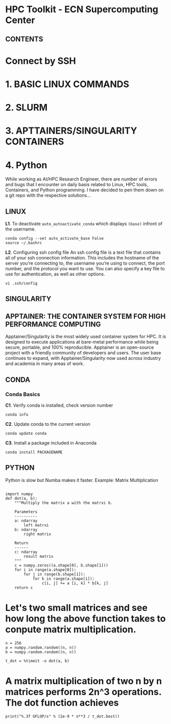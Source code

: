 # HPC Toolkit - ECN Supercomputing Center



## CONTENTS


# Connect by SSH



# 1. BASIC LINUX COMMANDS
# 2. SLURM
# 3. APTTAINERS/SINGULARITY CONTAINERS
# 4. Python

While working as AI/HPC Research Engineer, there are number of errors and bugs that I encounter on daily basis related to Linux, HPC tools, Containers, and Python programming. I have decided to pen them down on a git repo with the respective solutions...

## LINUX
**L1**. To deactivate `auto_autoactivate_conda` which displays `(base)` infront of the username.

```
conda config --set auto_activate_base False
source ~/.bashrc
```


**L2**. Configuring ssh config file
An ssh config file is a text file that contains all of your ssh connection information. This includes the hostname of the server you’re connecting to, the username you’re using to connect, the port number, and the protocol you want to use. You can also specify a key file to use for authentication, as well as other options.
```
vi .ssh/config
```
## SINGULARITY

## APPTAINER: THE CONTAINER SYSTEM FOR HIGH PERFORMANCE COMPUTING
Apptainer/Singularity is the most widely used container system for HPC. It is designed to execute applications at bare-metal performance while being secure, portable, and 100% reproducible. Apptainer is an open-source project with a friendly community of developers and users. The user base continues to expand, with Apptainer/Singularity now used across industry and academia in many areas of work.

## CONDA
### Conda Basics
**C1**. Verify conda is installed, check version number
```
conda info
```
**C2**. Update conda to the current version
```
conda update conda
```
**C3**. Install a package included in Anaconda
```
conda install PACKAGENAME
```
## PYTHON

Python is slow but Numba makes it faster.
Example: Matrix Multiplication
```

import numpy
def dot(a, b):
    """Multiply the matrix a with the matrxi b.
    
    Parameters
    ----------
    a: ndarray
        left matrxi
    b: ndarray
        right matrix
        
    Return
    ------
    c: ndarray
        result matrix
    """
    c = numpy.zeros((a.shape[0], b.shape[1]))
    for i in range(a.shape[0]):
        for j in range(b.shape[1]):
            for k in range(a.shape[1]):
                c[i, j] += a [i, k] * b[k, j]
    return c
```
# Let's two small matrices and see how long the above function takes to conpute matrix multiplication.
```
n = 256
a = numpy.random.random((n, n))
b = numpy.random.random((n, n))

t_dot = %timeit -o dot(a, b)
```

# A matrix multiplication of two n by n matrices performs 2n^3 operations. The dot function achieves
```
print("%.3f GFLOP/s" % (2e-9 * n**3 / t_dot.best))
```
